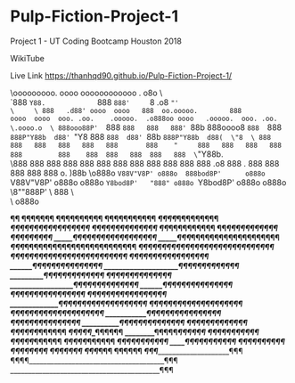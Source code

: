 # Pulp-Fiction-Project-1
Project 1 - UT Coding Bootcamp Houston 2018

WikiTube

Live Link
https://thanhqd90.github.io/Pulp-Fiction-Project-1/


\ooooooooo.               oooo                  oooooooooooo                                       .    o8o                             \    
\`888   `Y88.             `888                  `888'     `8                                     .o8    `"'                             \    
\ 888   .d88' oooo  oooo   888  oo.ooooo.        888         oooo  oooo  ooo. .oo.    .ooooo.  .o888oo oooo   .ooooo.  ooo. .oo.    \.oooo.o 
\ 888ooo88P'  `888  `888   888   888' `88b       888oooo8    `888  `888  `888P"Y88b  d88' `"Y8   888   `888  d88' `88b `888P"Y88b  d88(  \"8 
\ 888          888   888   888   888   888       888    "     888   888   888   888  888         888    888  888   888  888   888  \`"Y88b.  
 \888          888   888   888   888   888       888          888   888   888   888  888   .o8   888 .  888  888   888  888   888  o.  \)88b 
\o888o         `V88V"V8P' o888o  888bod8P'      o888o         `V88V"V8P' o888o o888o `Y8bod8P'   "888" o888o `Y8bod8P' o888o o888o \8""888P' 
\                                888                                                                                                      \  
\                               o888o  



______¶¶
______¶¶______________¶¶¶¶¶
______¶¶¶____________¶¶¶¶¶¶¶
______¶¶¶____________¶¶¶¶¶¶¶¶
_____¶¶¶¶___________¶¶¶¶¶¶¶¶¶
___¶¶¶¶¶¶¶__________¶¶¶¶¶¶¶¶¶¶
___¶¶¶¶_____________¶¶¶¶¶¶¶¶¶¶
____¶¶_______________¶¶¶¶¶¶¶¶¶¶
____¶¶_____________¶¶¶¶¶¶¶¶¶¶¶
_____¶¶_______________¶¶¶¶¶¶¶
_____¶¶__________¶¶¶¶¶¶¶¶¶¶¶¶¶¶¶¶
_____¶¶¶_______¶¶¶¶¶¶¶¶¶¶¶¶¶¶¶¶¶¶¶
_____¶¶¶___¶¶¶¶¶¶¶¶¶¶¶¶¶¶¶¶¶¶¶¶¶¶¶¶
______¶¶¶¶¶¶¶¶¶¶¶__¶¶¶¶¶¶¶¶¶¶¶¶¶¶¶¶¶¶
______¶¶¶¶¶¶¶¶____¶¶¶¶¶¶¶¶¶¶¶¶¶___¶¶¶¶
__________________¶¶¶¶¶¶¶¶¶¶¶¶¶____¶¶¶¶
___________________¶¶¶¶¶¶¶¶¶¶¶______¶¶¶¶
____________________¶¶¶¶¶¶¶¶¶¶_______¶¶¶
___________________¶¶¶¶¶¶¶¶¶¶_________¶¶¶
__________________¶¶¶¶¶¶¶¶¶¶¶_________¶¶¶
_________________¶¶¶¶¶¶¶¶¶¶¶¶__________¶¶
________________¶¶¶¶¶¶¶¶¶¶¶¶¶__________¶¶
_______________¶¶¶¶¶¶¶¶¶¶¶¶¶¶___________¶¶
______________¶¶¶¶¶¶¶¶¶¶¶¶¶¶¶___________¶¶
_____________¶¶¶¶¶¶¶¶¶¶¶¶¶¶¶¶___________¶¶¶
____________¶¶¶¶¶¶¶¶¶¶¶¶¶¶¶¶¶___________¶_¶¶
____________¶¶¶¶¶¶¶¶¶¶¶¶¶¶¶¶¶¶_____________¶¶
___________¶¶¶¶¶¶¶¶____¶¶¶¶¶¶¶¶
___________¶¶¶¶¶¶¶______¶¶¶¶¶¶¶¶
__________¶¶¶¶¶¶¶________¶¶¶¶¶¶¶
__________¶¶¶¶¶¶__________¶¶¶¶¶¶¶
_________¶¶¶¶¶¶____________¶¶¶¶¶¶
_________¶¶¶¶¶______________¶¶¶¶¶¶
________¶¶¶¶¶________________¶¶¶¶¶¶
_______¶¶¶¶¶__________________¶¶¶¶¶¶
______¶¶¶¶¶_____________________¶¶¶¶¶¶
_____¶¶¶¶¶_______________________¶¶¶¶¶¶
_____¶¶¶¶¶________________________¶¶¶¶¶¶
____¶¶¶¶¶__________________________¶¶¶¶¶¶
____¶¶¶¶____________________________¶¶¶¶¶¶
___¶¶¶¶_______________________________¶¶¶¶
___¶¶¶_________________________________¶¶¶¶
___¶¶¶__________________________________¶¶¶
__¶¶¶____________________________________¶¶¶
_¶¶¶_____________________________________¶¶¶
¶¶¶¶______________________________________¶¶¶
__________________________________________¶¶¶
